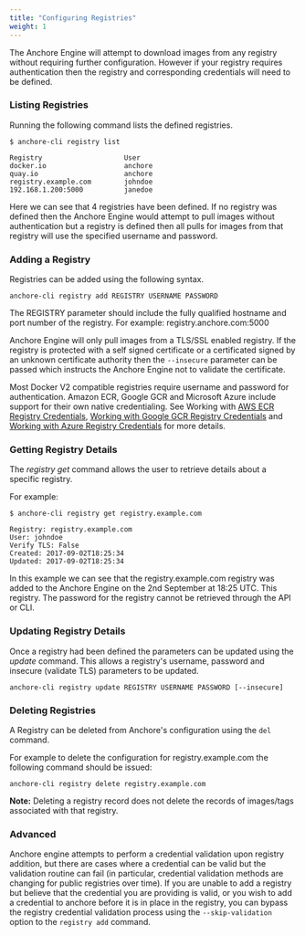 ```yaml
---
title: "Configuring Registries"
weight: 1
---
```


The Anchore Engine will attempt to download images from any registry without requiring further configuration.
However if your registry requires authentication then the registry and corresponding credentials will need to be defined.

### Listing Registries

Running the following command lists the defined registries.

```
$ anchore-cli registry list 

Registry                    User            
docker.io                   anchore
quay.io                     anchore
registry.example.com        johndoe 
192.168.1.200:5000          janedoe
```

Here we can see that 4 registries have been defined. If no registry was defined then the Anchore Engine would attempt to pull images without authentication but a registry is defined then all pulls for images from that registry will use the specified username and password.

### Adding a Registry

Registries can be added using the following syntax.

`anchore-cli registry add REGISTRY USERNAME PASSWORD`

The REGISTRY parameter should include the fully qualified hostname and port number of the registry. For example: registry.anchore.com:5000

Anchore Engine will only pull images from a TLS/SSL enabled registry. If the registry is protected with a self signed certificate or a certificated signed by an unknown certificate authority then the `--insecure` parameter can be passed which instructs the Anchore Engine not to validate the certificate.

Most Docker V2 compatible registries require username and password for authentication. Amazon ECR, Google GCR and Microsoft Azure include support for their own native credentialing. See Working with [AWS ECR Registry Credentials](),  [Working with Google GCR Registry Credentials]() and [Working with Azure Registry Credentials]() for more details.

### Getting Registry Details

The *registry get* command allows the user to retrieve details about a specific registry.

For example:

```
$ anchore-cli registry get registry.example.com 

Registry: registry.example.com
User: johndoe
Verify TLS: False
Created: 2017-09-02T18:25:34
Updated: 2017-09-02T18:25:34
```

In this example we can see that the registry.example.com registry was added to the Anchore Engine on the 2nd September at 18:25 UTC. This registry. The password for the registry cannot be retrieved through the API or CLI.

### Updating Registry Details

Once a registry had been defined the parameters can be updated using the *update* command. This allows a registry's username, password and insecure (validate TLS) parameters to be updated.

`anchore-cli registry update REGISTRY USERNAME PASSWORD [--insecure]`

### Deleting Registries

A Registry can be deleted from Anchore's configuration using the `del` command.

For example to delete the configuration for registry.example.com the following command should be issued:

`anchore-cli registry delete registry.example.com`

**Note:** Deleting a registry record does not delete the records of images/tags associated with that registry.

### Advanced

Anchore engine attempts to perform a credential validation upon registry addition, but there are cases where a credential can be valid but the validation routine can fail (in particular, credential validation methods are changing for public registries over time).  If you are unable to add a registry but believe that the credential you are providing is valid, or you wish to add a credential to anchore before it is in place in the registry, you can bypass the registry credential validation process using the `--skip-validation` option to the `registry add` command.
